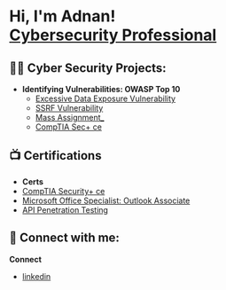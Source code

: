 <h1>Hi, I'm Adnan! <br/><a href="www.linkedin.com/in/adnan-g-464839252">Cybersecurity Professional </a></h1>

<h2>👨‍💻 Cyber Security Projects:</h2>

- <b> Identifying Vulnerabilities: OWASP Top 10 </b>
  - [Excessive Data Exposure Vulnerability ](https://github.com/adnang12/adnang12/issues/1)
  - [SSRF Vulnerability ](https://github.com/adnang12/adnang12/issues/2)
  - [Mass Assignment_](https://github.com/adnang12/adnang12/issues/3)
  - [CompTIA Sec+ ce](https://www.credly.com/badges/b73452e0-247b-4126-b8f1-a2dd6c13240c/linked_in_profile)

<h2>📺 Certifications </h2>

- <b> Certs </b>
 - [CompTIA Security+ ce](https://www.credly.com/badges/b73452e0-247b-4126-b8f1-a2dd6c13240c/linked_in_profile)
 - [Microsoft Office Specialist: Outlook Associate](https://www.credly.com/badges/d2bb0a79-3204-442f-baaf-4e0c984958ef/linked_in_profile)
 - [API Penetration Testing](https://www.credly.com/badges/58265927-02a3-442b-a689-3a3a7fa6db77/linked_in_profile)


<h2> 🤳 Connect with me: </h2>

<b> Connect </b>
- [linkedin](https://www.linkedin.com/in/adnan-g-464839252/)
 
<!--
**joshmadakor1/joshmadakor1** is a ✨ _special_ ✨ repository because its `README.md` (this file) appears on your GitHub profile.

Here are some ideas to get you started:

- 🔭 I’m currently working on ...
- 🌱 I’m currently learning ...
- 👯 I’m looking to collaborate on ...
- 🤔 I’m looking for help with ...
- 💬 Ask me about ...
- 📫 How to reach me: ...
